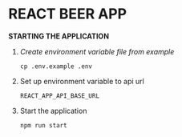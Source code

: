 REACT BEER APP
===============

**STARTING THE APPLICATION**

1. *Create environment variable file from example*

    `cp .env.example .env`
    
2. Set up environment variable to api url

    `REACT_APP_API_BASE_URL`
    
3. Start the application

    `npm run start`
    
    